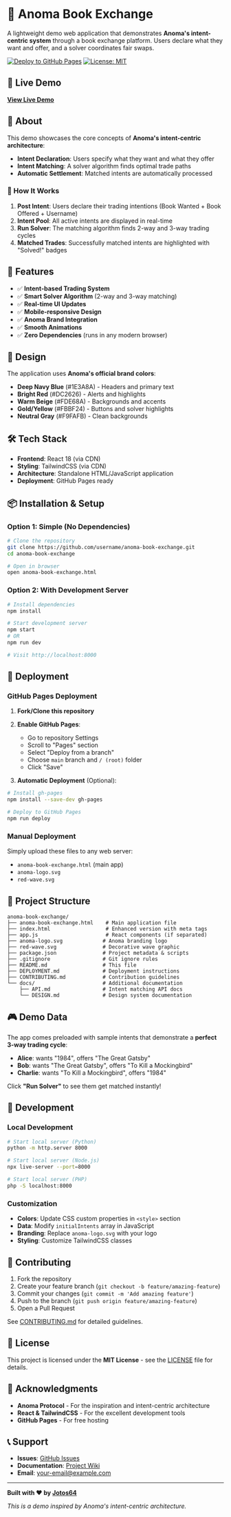 # 🦐 Anoma Book Exchange

A lightweight demo web application that demonstrates **Anoma's intent-centric system** through a book exchange platform. Users declare what they want and offer, and a solver coordinates fair swaps.

[![Deploy to GitHub Pages](https://img.shields.io/badge/Deploy-GitHub%20Pages-green.svg)](https://username.github.io/anoma-book-exchange/)
[![License: MIT](https://img.shields.io/badge/License-MIT-yellow.svg)](https://opensource.org/licenses/MIT)

## 🎯 Live Demo

**[View Live Demo](https://username.github.io/anoma-book-exchange/)**

## 📖 About

This demo showcases the core concepts of **Anoma's intent-centric architecture**:

- **Intent Declaration**: Users specify what they want and what they offer
- **Intent Matching**: A solver algorithm finds optimal trade paths
- **Automatic Settlement**: Matched intents are automatically processed

### 🔄 How It Works

1. **Post Intent**: Users declare their trading intentions (Book Wanted + Book Offered + Username)
2. **Intent Pool**: All active intents are displayed in real-time
3. **Run Solver**: The matching algorithm finds 2-way and 3-way trading cycles
4. **Matched Trades**: Successfully matched intents are highlighted with "Solved!" badges

## 🚀 Features

- ✅ **Intent-based Trading System**
- ✅ **Smart Solver Algorithm** (2-way and 3-way matching)
- ✅ **Real-time UI Updates**
- ✅ **Mobile-responsive Design**
- ✅ **Anoma Brand Integration**
- ✅ **Smooth Animations**
- ✅ **Zero Dependencies** (runs in any modern browser)

## 🎨 Design

The application uses **Anoma's official brand colors**:
- **Deep Navy Blue** (#1E3A8A) - Headers and primary text
- **Bright Red** (#DC2626) - Alerts and highlights
- **Warm Beige** (#FDE68A) - Backgrounds and accents
- **Gold/Yellow** (#FBBF24) - Buttons and solver highlights
- **Neutral Gray** (#F9FAFB) - Clean backgrounds

## 🛠️ Tech Stack

- **Frontend**: React 18 (via CDN)
- **Styling**: TailwindCSS (via CDN)
- **Architecture**: Standalone HTML/JavaScript application
- **Deployment**: GitHub Pages ready

## 📦 Installation & Setup

### Option 1: Simple (No Dependencies)
```bash
# Clone the repository
git clone https://github.com/username/anoma-book-exchange.git
cd anoma-book-exchange

# Open in browser
open anoma-book-exchange.html
```

### Option 2: With Development Server
```bash
# Install dependencies
npm install

# Start development server
npm start
# OR
npm run dev

# Visit http://localhost:8000
```

## 🚀 Deployment

### GitHub Pages Deployment

1. **Fork/Clone this repository**
2. **Enable GitHub Pages**:
   - Go to repository Settings
   - Scroll to "Pages" section
   - Select "Deploy from a branch"
   - Choose `main` branch and `/ (root)` folder
   - Click "Save"

3. **Automatic Deployment** (Optional):
```bash
# Install gh-pages
npm install --save-dev gh-pages

# Deploy to GitHub Pages
npm run deploy
```

### Manual Deployment
Simply upload these files to any web server:
- `anoma-book-exchange.html` (main app)
- `anoma-logo.svg`
- `red-wave.svg`

## 📁 Project Structure

```
anoma-book-exchange/
├── anoma-book-exchange.html    # Main application file
├── index.html                  # Enhanced version with meta tags
├── app.js                      # React components (if separated)
├── anoma-logo.svg             # Anoma branding logo
├── red-wave.svg               # Decorative wave graphic
├── package.json               # Project metadata & scripts
├── .gitignore                 # Git ignore rules
├── README.md                  # This file
├── DEPLOYMENT.md              # Deployment instructions
├── CONTRIBUTING.md            # Contribution guidelines
└── docs/                      # Additional documentation
    ├── API.md                 # Intent matching API docs
    └── DESIGN.md              # Design system documentation
```

## 🎮 Demo Data

The app comes preloaded with sample intents that demonstrate a **perfect 3-way trading cycle**:

- **Alice**: wants "1984", offers "The Great Gatsby"
- **Bob**: wants "The Great Gatsby", offers "To Kill a Mockingbird"  
- **Charlie**: wants "To Kill a Mockingbird", offers "1984"

Click **"Run Solver"** to see them get matched instantly!

## 🔧 Development

### Local Development
```bash
# Start local server (Python)
python -m http.server 8000

# Start local server (Node.js)
npx live-server --port=8000

# Start local server (PHP)
php -S localhost:8000
```

### Customization
- **Colors**: Update CSS custom properties in `<style>` section
- **Data**: Modify `initialIntents` array in JavaScript
- **Branding**: Replace `anoma-logo.svg` with your logo
- **Styling**: Customize TailwindCSS classes

## 🤝 Contributing

1. Fork the repository
2. Create your feature branch (`git checkout -b feature/amazing-feature`)
3. Commit your changes (`git commit -m 'Add amazing feature'`)
4. Push to the branch (`git push origin feature/amazing-feature`)
5. Open a Pull Request

See [CONTRIBUTING.md](CONTRIBUTING.md) for detailed guidelines.

## 📄 License

This project is licensed under the **MIT License** - see the [LICENSE](LICENSE) file for details.

## 🙏 Acknowledgments

- **Anoma Protocol** - For the inspiration and intent-centric architecture
- **React & TailwindCSS** - For the excellent development tools
- **GitHub Pages** - For free hosting

## 📞 Support

- **Issues**: [GitHub Issues](https://github.com/username/anoma-book-exchange/issues)
- **Documentation**: [Project Wiki](https://github.com/username/anoma-book-exchange/wiki)
- **Email**: your-email@example.com

---

**Built with ❤️ by [Jotos64](https://github.com/jotos64)**

*This is a demo inspired by Anoma's intent-centric architecture.*